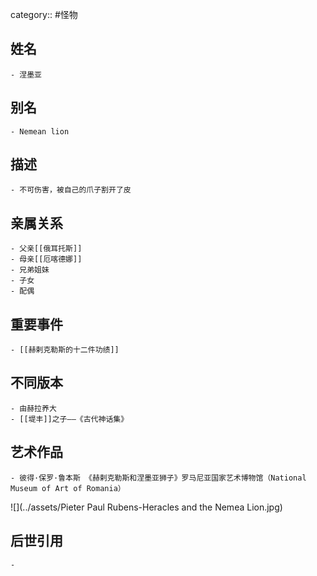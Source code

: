 category:: #怪物
## 姓名
	- 涅墨亚
## 别名
	- Nemean lion
## 描述
	- 不可伤害，被自己的爪子割开了皮
## 亲属关系
	- 父亲[[俄耳托斯]]
	- 母亲[[厄喀德娜]]
	- 兄弟姐妹
	- 子女
	- 配偶
## 重要事件
	- [[赫剌克勒斯的十二件功绩]]
## 不同版本
	- 由赫拉养大
	- [[堤丰]]之子——《古代神话集》
## 艺术作品
	- 彼得·保罗·鲁本斯 《赫剌克勒斯和涅墨亚狮子》罗马尼亚国家艺术博物馆（National Museum of Art of Romania）
 ![](../assets/Pieter Paul Rubens-Heracles and the Nemea Lion.jpg)
## 后世引用
	-
